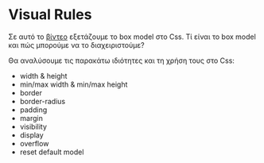 # Visual Rules

Σε αυτό το [βίντεο](https://youtu.be/BGqIAwAkKaw) εξετάζουμε το box model στο Css.
Τί είναι το box model και πώς μπορούμε να το διαχειριστούμε?

Θα αναλύσουμε τις παρακάτω ιδιότητες και τη χρήση τους στο Css:

- width & height
- min/max width & min/max height
- border
- border-radius
- padding
- margin
- visibility
- display
- overflow
- reset default model